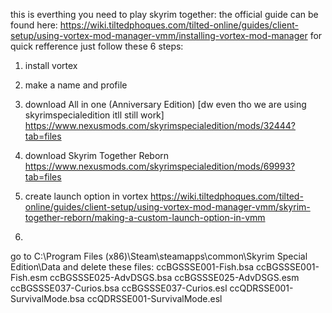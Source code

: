 this is everthing you need to play skyrim together:
the official guide can be found here: https://wiki.tiltedphoques.com/tilted-online/guides/client-setup/using-vortex-mod-manager-vmm/installing-vortex-mod-manager
for quick refference just follow these 6 steps:
1. install vortex
2. make a name and profile
3. download All in one (Anniversary Edition) [dw even tho we are using skyrimspecialedition itll still work] https://www.nexusmods.com/skyrimspecialedition/mods/32444?tab=files
4. download Skyrim Together Reborn https://www.nexusmods.com/skyrimspecialedition/mods/69993?tab=files
5. create launch option in vortex https://wiki.tiltedphoques.com/tilted-online/guides/client-setup/using-vortex-mod-manager-vmm/skyrim-together-reborn/making-a-custom-launch-option-in-vmm

6.
go to C:\Program Files (x86)\Steam\steamapps\common\Skyrim Special Edition\Data
and delete these files:
ccBGSSSE001-Fish.bsa
ccBGSSSE001-Fish.esm
ccBGSSSE025-AdvDSGS.bsa
ccBGSSSE025-AdvDSGS.esm
ccBGSSSE037-Curios.bsa
ccBGSSSE037-Curios.esl
ccQDRSSE001-SurvivalMode.bsa
ccQDRSSE001-SurvivalMode.esl
